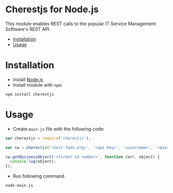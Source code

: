 # Cherestjs for Node.js

This module enables REST calls to the popular IT Service Management Software's REST API.

* [Installation](#installation)
* [Usage](#usage)

# Installation

* Install [Node.js](https://nodejs.org/)
* Install module with `npm`:
```shell
npm install cherestjs
```

# Usage
* Create `main.js` file with the following code:
```javascript
var cherestjs = require('cherestjs');

var cw = cherestjs('<host.fqdn.org>', '<api key>', '<username>', '<password>');

cw.getBusinessObject('<ticket id number>', function (err, object) {
  console.log(object);
});
```
* Run following command.
```shell
node main.js
```
